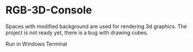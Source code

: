 # RGB-3D-Console

Spaces with modified background are used for rendering 3d graphics. 
The project is not ready yet, there is a bug with drawing cubes. 

Run in Windows Terminal

